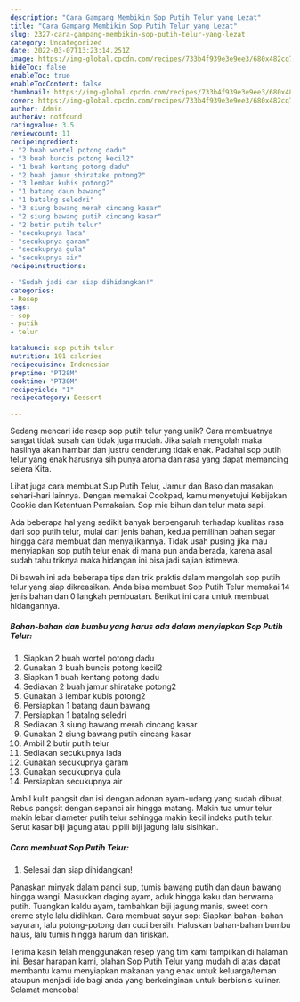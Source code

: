 ```yaml
---
description: "Cara Gampang Membikin Sop Putih Telur yang Lezat"
title: "Cara Gampang Membikin Sop Putih Telur yang Lezat"
slug: 2327-cara-gampang-membikin-sop-putih-telur-yang-lezat
category: Uncategorized
date: 2022-03-07T13:23:14.251Z
image: https://img-global.cpcdn.com/recipes/733b4f939e3e9ee3/680x482cq70/sop-putih-telur-foto-resep-utama.jpg
hideToc: false
enableToc: true
enableTocContent: false
thumbnail: https://img-global.cpcdn.com/recipes/733b4f939e3e9ee3/680x482cq70/sop-putih-telur-foto-resep-utama.jpg
cover: https://img-global.cpcdn.com/recipes/733b4f939e3e9ee3/680x482cq70/sop-putih-telur-foto-resep-utama.jpg
author: Admin
authorAv: notfound
ratingvalue: 3.5
reviewcount: 11
recipeingredient:
- "2 buah wortel potong dadu"
- "3 buah buncis potong kecil2"
- "1 buah kentang potong dadu"
- "2 buah jamur shiratake potong2"
- "3 lembar kubis potong2"
- "1 batang daun bawang"
- "1 batalng seledri"
- "3 siung bawang merah cincang kasar"
- "2 siung bawang putih cincang kasar"
- "2 butir putih telur"
- "secukupnya lada"
- "secukupnya garam"
- "secukupnya gula"
- "secukupnya air"
recipeinstructions:

- "Sudah jadi dan siap dihidangkan!"
categories:
- Resep
tags:
- sop
- putih
- telur

katakunci: sop putih telur 
nutrition: 191 calories
recipecuisine: Indonesian
preptime: "PT28M"
cooktime: "PT30M"
recipeyield: "1"
recipecategory: Dessert

---
```





Sedang mencari ide resep sop putih telur yang unik? Cara membuatnya sangat tidak susah dan tidak juga mudah. Jika salah mengolah maka hasilnya akan hambar dan justru cenderung tidak enak. Padahal sop putih telur yang enak harusnya sih punya aroma dan rasa yang dapat memancing selera Kita.





Lihat juga cara membuat Sup Putih Telur, Jamur dan Baso dan masakan sehari-hari lainnya. Dengan memakai Cookpad, kamu menyetujui Kebijakan Cookie dan Ketentuan Pemakaian. Sop mie bihun dan telur mata sapi.

Ada beberapa hal yang sedikit banyak berpengaruh terhadap kualitas rasa dari sop putih telur, mulai dari jenis bahan, kedua pemilihan bahan segar hingga cara membuat dan menyajikannya. Tidak usah pusing jika mau menyiapkan sop putih telur enak di mana pun anda berada, karena asal sudah tahu triknya maka hidangan ini bisa jadi sajian istimewa.






Di bawah ini ada beberapa tips dan trik praktis dalam mengolah sop putih telur yang siap dikreasikan. Anda bisa membuat Sop Putih Telur memakai 14 jenis bahan dan 0 langkah pembuatan. Berikut ini cara untuk membuat hidangannya.

<!--inarticleads1-->

##### Bahan-bahan dan bumbu yang harus ada dalam menyiapkan Sop Putih Telur:

1. Siapkan 2 buah wortel potong dadu
1. Gunakan 3 buah buncis potong kecil2
1. Siapkan 1 buah kentang potong dadu
1. Sediakan 2 buah jamur shiratake potong2
1. Gunakan 3 lembar kubis potong2
1. Persiapkan 1 batang daun bawang
1. Persiapkan 1 batalng seledri
1. Sediakan 3 siung bawang merah cincang kasar
1. Gunakan 2 siung bawang putih cincang kasar
1. Ambil 2 butir putih telur
1. Sediakan secukupnya lada
1. Gunakan secukupnya garam
1. Gunakan secukupnya gula
1. Persiapkan secukupnya air


Ambil kulit pangsit dan isi dengan adonan ayam-udang yang sudah dibuat. Rebus pangsit dengan sepanci air hingga matang. Makin tua umur telur makin lebar diameter putih telur sehingga makin kecil indeks putih telur. Serut kasar biji jagung atau pipili biji jagung lalu sisihkan. 

<!--inarticleads2-->

##### Cara membuat Sop Putih Telur:


1. Selesai dan siap dihidangkan!

Panaskan minyak dalam panci sup, tumis bawang putih dan daun bawang hingga wangi. Masukkan daging ayam, aduk hingga kaku dan berwarna putih. Tuangkan kaldu ayam, tambahkan biji jagung manis, sweet corn creme style lalu didihkan. Cara membuat sayur sop: Siapkan bahan-bahan sayuran, lalu potong-potong dan cuci bersih. Haluskan bahan-bahan bumbu halus, lalu tumis hingga harum dan tiriskan. 

Terima kasih telah menggunakan resep yang tim kami tampilkan di halaman ini. Besar harapan kami, olahan Sop Putih Telur yang mudah di atas dapat membantu kamu menyiapkan makanan yang enak untuk keluarga/teman ataupun menjadi ide bagi anda yang berkeinginan untuk berbisnis kuliner. Selamat mencoba!
